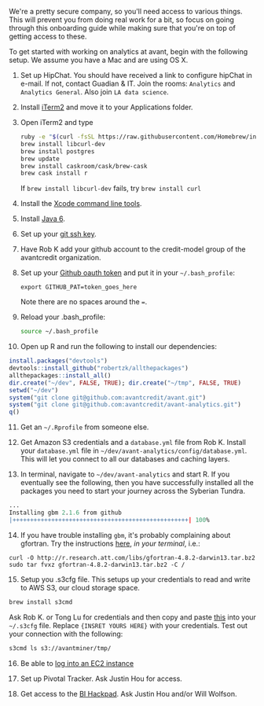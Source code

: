 We're a pretty secure company, so you'll need access to various things.  This will prevent you from doing real work for a bit, so focus on going through this onboarding guide while making sure that you're on top of getting access to these.

To get started with working on analytics at avant, begin with the following setup. We assume you have a Mac and are using OS X.

1. Set up HipChat.  You should have received a link to configure hipChat in e-mail.  If not, contact Guadian & IT.  Join the rooms: `Analytics` and `Analytics General`.  Also join `LA data science`.
 
2. Install [iTerm2](https://iterm2.com/downloads.html) and move it to your Applications folder.

3. Open iTerm2 and type
   
   ```bash
   ruby -e "$(curl -fsSL https://raw.githubusercontent.com/Homebrew/install/master/install)"
   brew install libcurl-dev
   brew install postgres
   brew update
   brew install caskroom/cask/brew-cask
   brew cask install r
   ```

   If `brew install libcurl-dev` fails, try `brew install curl`

4. Install the [Xcode command line tools](http://osxdaily.com/2014/02/12/install-command-line-tools-mac-os-x/). 

5. Install [Java 6](https://support.apple.com/kb/dl1572?locale=en_US).

6. Set up your [git ssh key](https://help.github.com/articles/generating-ssh-keys/).

7. Have Rob K add your github account to the credit-model group of the avantcredit organization.

8. Set up your [Github oauth token](https://gist.github.com/robertzk/c6efef69a92cc3a03753) and put it in your `~/.bash_profile`:
      
   ```
   export GITHUB_PAT=token_goes_here
   ```

   Note there are no spaces around the `=`.
      
9. Reload your .bash_profile:

   ```bash
   source ~/.bash_profile
   ```

10. Open up R and run the following to install our dependencies:

   ```r
   install.packages("devtools")
   devtools::install_github("robertzk/allthepackages")
   allthepackages::install_all()
   dir.create("~/dev", FALSE, TRUE); dir.create("~/tmp", FALSE, TRUE)
   setwd("~/dev")
   system("git clone git@github.com:avantcredit/avant.git")
   system("git clone git@github.com:avantcredit/avant-analytics.git")
   q()
   ```

11. Get an `~/.Rprofile` from someone else.

12. Get Amazon S3 credentials and a `database.yml` file from Rob K.  Install your `database.yml` file in `~/dev/avant-analytics/config/database.yml`.  This will let you connect to all our databases and caching layers.

13. In terminal, navigate to `~/dev/avant-analytics` and start R. If you eventually see the following, then you have successfully installed all the packages you need to start your journey across the Syberian Tundra.

   ```r
   ...
   Installing gbm 2.1.6 from github
   |++++++++++++++++++++++++++++++++++++++++++++++++++| 100%
   ```
      
14. If you have trouble installing `gbm`, it's probably complaining about gfortran.  Try the instructions [here](http://thecoatlessprofessor.com/programming/rcpp-rcpparmadillo-and-os-x-mavericks-lgfortran-and-lquadmath-error/), *in your terminal*, i.e.:
      
   ```
   curl -O http://r.research.att.com/libs/gfortran-4.8.2-darwin13.tar.bz2
   sudo tar fvxz gfortran-4.8.2-darwin13.tar.bz2 -C /
   ```

15. Setup you .s3cfg file. This setups up your credentials to read and write to AWS S3, our cloud storage space. 

   ```bash
   brew install s3cmd
   ```

   Ask Rob K. or Tong Lu for credentials and then copy and paste [this](https://gist.github.com/peterhurford/023bcaee0a27fa77e814) into your `~/.s3cfg` file.
   Replace `{INSRET YOURS HERE}` with your credentials. Test out your connection with the following:

   ```bash
   s3cmd ls s3://avantminer/tmp/
   ```

16. Be able to [log into an EC2 instance](https://github.com/avantcredit/avant-analytics/wiki/Configure-your-new-EC2-instance)

17. Set up Pivotal Tracker.  Ask Justin Hou for access.

18. Get access to the [BI Hackpad](https://businessintelligence.hackpad.com).  Ask Justin Hou and/or Will Wolfson.
